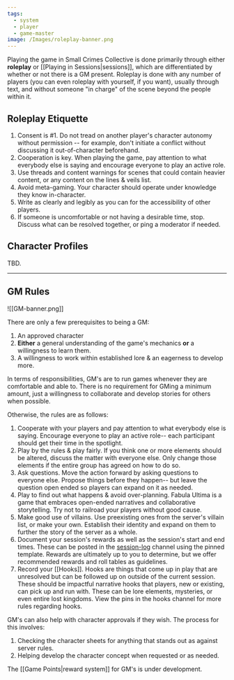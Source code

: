 ```yaml
---
tags:
  - system
  - player
  - game-master
image: /Images/roleplay-banner.png
---
```

Playing the game in Small Crimes Collective is done primarily through either **roleplay** or [[Playing in Sessions|sessions]], which are differentiated by whether or not there is a GM present. Roleplay is done with any number of players (you can even roleplay with yourself, if you want), usually through text, and without someone "in charge" of the scene beyond the people within it. 
## Roleplay Etiquette
1. Consent is #1. Do not tread on another player's character autonomy without permission -- for example, don't initiate a conflict without discussing it out-of-character beforehand.
2. Cooperation is key. When playing the game, pay attention to what everybody else is saying and encourage everyone to play an active role.
3. Use threads and content warnings for scenes that could contain heavier content, or any content on the lines & veils list.
4. Avoid meta-gaming. Your character should operate under knowledge they know in-character.
5. Write as clearly and legibly as you can for the accessibility of other players.
6. If someone is uncomfortable or not having a desirable time, stop. Discuss what can be resolved together, or ping a moderator if needed.
## Character Profiles
TBD.
___

## GM Rules

![[GM-banner.png]]

There are only a few prerequisites to being a GM:
1. An approved character
2. **Either** a general understanding of the game's mechanics **or** a willingness to learn them.
3. A willingness to work within established lore & an eagerness to develop more.

In terms of responsibilities, GM's are to run games whenever they are comfortable and able to. There is no requirement for GMing a minimum amount, just a willingness to collaborate and develop stories for others when possible.

Otherwise, the rules are as follows:
1. Cooperate with your players and pay attention to what everybody else is saying. Encourage everyone to play an active role-- each participant should get their time in the spotlight.
2. Play by the rules & play fairly. If you think one or more elements should be altered, discuss the matter with everyone else. Only change those elements if the entire group has agreed on how to do so.
3. Ask questions. Move the action forward by asking questions to everyone else. Propose things before they happen-- but leave the question open ended so players can expand on it as needed.
4. Play to find out what happens & avoid over-planning. Fabula Ultima is a game that embraces open-ended narratives and collaborative storytelling. Try not to railroad your players without good cause.
5. Make good use of villains. Use preexisting ones from the server's villain list, or make your own. Establish their identity and expand on them to further the story of the server as a whole.
6. Document your session's rewards as well as the session's start and end times. These can be posted in the [session-log](https://discord.com/channels/1382793642871099392/1393344882839654562) channel using the pinned template. Rewards are ultimately up to you to determine, but we offer recommended rewards and roll tables as guidelines.
7. Record your [[Hooks]]. Hooks are things that come up in play that are unresolved but can be followed up on outside of the current session. These should be impactful narrative hooks that players, new or existing, can pick up and run with. These can be lore elements, mysteries, or even entire lost kingdoms. View the pins in the hooks channel for more rules regarding hooks.

GM's can also help with character approvals if they wish. The process for this involves:
1. Checking the character sheets for anything that stands out as against server rules.
2. Helping develop the character concept when requested or as needed.

The [[Game Points|reward system]] for GM's is under development.